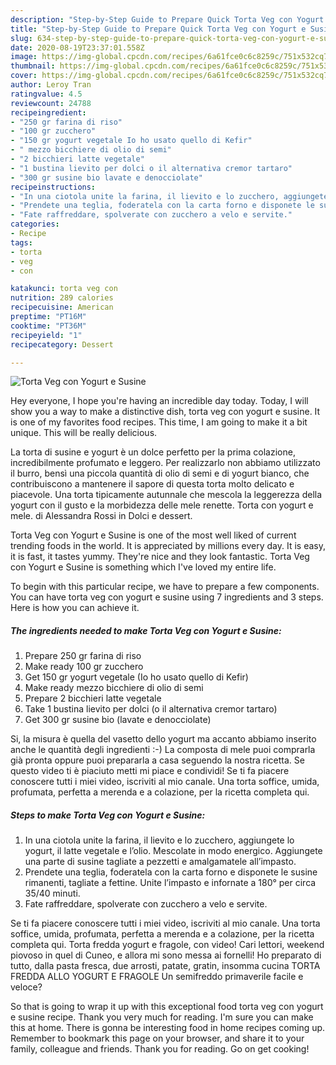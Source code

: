```yaml
---
description: "Step-by-Step Guide to Prepare Quick Torta Veg con Yogurt e Susine"
title: "Step-by-Step Guide to Prepare Quick Torta Veg con Yogurt e Susine"
slug: 634-step-by-step-guide-to-prepare-quick-torta-veg-con-yogurt-e-susine
date: 2020-08-19T23:37:01.558Z
image: https://img-global.cpcdn.com/recipes/6a61fce0c6c8259c/751x532cq70/torta-veg-con-yogurt-e-susine-recipe-main-photo.jpg
thumbnail: https://img-global.cpcdn.com/recipes/6a61fce0c6c8259c/751x532cq70/torta-veg-con-yogurt-e-susine-recipe-main-photo.jpg
cover: https://img-global.cpcdn.com/recipes/6a61fce0c6c8259c/751x532cq70/torta-veg-con-yogurt-e-susine-recipe-main-photo.jpg
author: Leroy Tran
ratingvalue: 4.5
reviewcount: 24788
recipeingredient:
- "250 gr farina di riso"
- "100 gr zucchero"
- "150 gr yogurt vegetale Io ho usato quello di Kefir"
- " mezzo bicchiere di olio di semi"
- "2 bicchieri latte vegetale"
- "1 bustina lievito per dolci o il alternativa cremor tartaro"
- "300 gr susine bio lavate e denocciolate"
recipeinstructions:
- "In una ciotola unite la farina, il lievito e lo zucchero, aggiungete lo yogurt, il latte vegetale e l’olio. Mescolate in modo energico. Aggiungete una parte di susine tagliate a pezzetti e amalgamatele all’impasto."
- "Prendete una teglia, foderatela con la carta forno e disponete le susine rimanenti, tagliate a fettine. Unite l’impasto e infornate a 180° per circa 35/40 minuti."
- "Fate raffreddare, spolverate con zucchero a velo e servite."
categories:
- Recipe
tags:
- torta
- veg
- con

katakunci: torta veg con 
nutrition: 289 calories
recipecuisine: American
preptime: "PT16M"
cooktime: "PT36M"
recipeyield: "1"
recipecategory: Dessert

---
```



![Torta Veg con Yogurt e Susine](https://img-global.cpcdn.com/recipes/6a61fce0c6c8259c/751x532cq70/torta-veg-con-yogurt-e-susine-recipe-main-photo.jpg)

Hey everyone, I hope you're having an incredible day today. Today, I will show you a way to make a distinctive dish, torta veg con yogurt e susine. It is one of my favorites food recipes. This time, I am going to make it a bit unique. This will be really delicious.

La torta di susine e yogurt è un dolce perfetto per la prima colazione, incredibilmente profumato e leggero. Per realizzarlo non abbiamo utilizzato il burro, bensì una piccola quantità di olio di semi e di yogurt bianco, che contribuiscono a mantenere il sapore di questa torta molto delicato e piacevole. Una torta tipicamente autunnale che mescola la leggerezza della yogurt con il gusto e la morbidezza delle mele renette. Torta con yogurt e mele. di Alessandra Rossi in Dolci e dessert.

Torta Veg con Yogurt e Susine is one of the most well liked of current trending foods in the world. It is appreciated by millions every day. It is easy, it is fast, it tastes yummy. They're nice and they look fantastic. Torta Veg con Yogurt e Susine is something which I've loved my entire life.


To begin with this particular recipe, we have to prepare a few components. You can have torta veg con yogurt e susine using 7 ingredients and 3 steps. Here is how you can achieve it.

<!--inarticleads1-->

##### The ingredients needed to make Torta Veg con Yogurt e Susine:

1. Prepare 250 gr farina di riso
1. Make ready 100 gr zucchero
1. Get 150 gr yogurt vegetale (Io ho usato quello di Kefir)
1. Make ready  mezzo bicchiere di olio di semi
1. Prepare 2 bicchieri latte vegetale
1. Take 1 bustina lievito per dolci (o il alternativa cremor tartaro)
1. Get 300 gr susine bio (lavate e denocciolate)


Si, la misura è quella del vasetto dello yogurt ma accanto abbiamo inserito anche le quantità degli ingredienti :-) La composta di mele puoi comprarla già pronta oppure puoi prepararla a casa seguendo la nostra ricetta. Se questo video ti è piaciuto metti mi piace e condividi! Se ti fa piacere conoscere tutti i miei video, iscriviti al mio canale. Una torta soffice, umida, profumata, perfetta a merenda e a colazione, per la ricetta completa qui. 

<!--inarticleads2-->

##### Steps to make Torta Veg con Yogurt e Susine:

1. In una ciotola unite la farina, il lievito e lo zucchero, aggiungete lo yogurt, il latte vegetale e l’olio. Mescolate in modo energico. Aggiungete una parte di susine tagliate a pezzetti e amalgamatele all’impasto.
1. Prendete una teglia, foderatela con la carta forno e disponete le susine rimanenti, tagliate a fettine. Unite l’impasto e infornate a 180° per circa 35/40 minuti.
1. Fate raffreddare, spolverate con zucchero a velo e servite.


Se ti fa piacere conoscere tutti i miei video, iscriviti al mio canale. Una torta soffice, umida, profumata, perfetta a merenda e a colazione, per la ricetta completa qui. Torta fredda yogurt e fragole, con video! Cari lettori, weekend piovoso in quel di Cuneo, e allora mi sono messa ai fornelli! Ho preparato di tutto, dalla pasta fresca, due arrosti, patate, gratin, insomma cucina TORTA FREDDA ALLO YOGURT E FRAGOLE Un semifreddo primaverile facile e veloce? 

So that is going to wrap it up with this exceptional food torta veg con yogurt e susine recipe. Thank you very much for reading. I'm sure you can make this at home. There is gonna be interesting food in home recipes coming up. Remember to bookmark this page on your browser, and share it to your family, colleague and friends. Thank you for reading. Go on get cooking!
